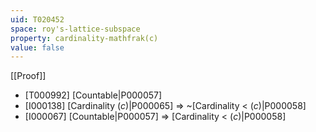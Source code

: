 ```yaml
---
uid: T020452
space: roy's-lattice-subspace
property: cardinality-mathfrak(c)
value: false
---
```

[[Proof]]

* [T000992] [Countable|P000057]
* [I000138] [Cardinality $\mathfrak(c)$|P000065] => ~[Cardinality < $\mathfrak(c)$|P000058]
* [I000067] [Countable|P000057] => [Cardinality < $\mathfrak(c)$|P000058]

